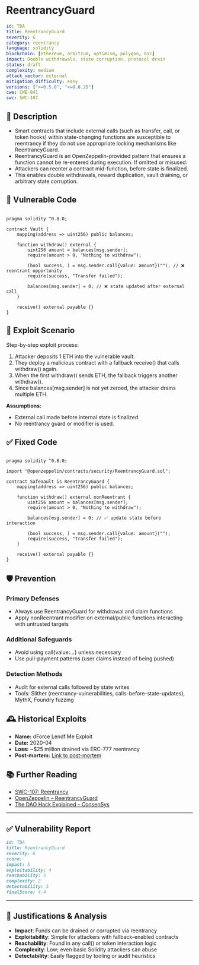 # ReentrancyGuard

```YAML
id: TBA
title: ReentrancyGuard 
severity: G
category: reentrancy
language: solidity
blockchain: [ethereum, arbitrum, optimism, polygon, bsc]
impact: Double withdrawals, state corruption, protocol drain
status: draft
complexity: medium
attack_vector: external
mitigation_difficulty: easy
versions: [">=0.5.0", "<=0.8.25"]
cwe: CWE-841
swc: SWC-107
```

## 📝 Description

- Smart contracts that include external calls (such as transfer, call, or token hooks) within state-changing functions are susceptible to reentrancy if they do not use appropriate locking mechanisms like ReentrancyGuard.
- ReentrancyGuard is an OpenZeppelin-provided pattern that ensures a function cannot be re-entered during execution. If omitted or misused:
- Attackers can reenter a contract mid-function, before state is finalized.
- This enables double withdrawals, reward duplication, vault draining, or arbitrary state corruption.

## 🚨 Vulnerable Code

```solidity

pragma solidity ^0.8.0;

contract Vault {
    mapping(address => uint256) public balances;

    function withdraw() external {
        uint256 amount = balances[msg.sender];
        require(amount > 0, "Nothing to withdraw");

        (bool success, ) = msg.sender.call{value: amount}(""); // ❌ reentrant opportunity
        require(success, "Transfer failed");

        balances[msg.sender] = 0; // ❌ state updated after external call
    }

    receive() external payable {}
}
```

## 🧪 Exploit Scenario

Step-by-step exploit process:

1. Attacker deposits 1 ETH into the vulnerable vault.
2. They deploy a malicious contract with a fallback receive() that calls withdraw() again.
3. When the first withdraw() sends ETH, the fallback triggers another withdraw().
4. Since balances[msg.sender] is not yet zeroed, the attacker drains multiple ETH.

**Assumptions:**

- External call made before internal state is finalized.
- No reentrancy guard or modifier is used.

## ✅ Fixed Code

```solidity

pragma solidity ^0.8.0;

import "@openzeppelin/contracts/security/ReentrancyGuard.sol";

contract SafeVault is ReentrancyGuard {
    mapping(address => uint256) public balances;

    function withdraw() external nonReentrant {
        uint256 amount = balances[msg.sender];
        require(amount > 0, "Nothing to withdraw");

        balances[msg.sender] = 0; // ✅ update state before interaction

        (bool success, ) = msg.sender.call{value: amount}("");
        require(success, "Transfer failed");
    }

    receive() external payable {}
}
```

## 🛡️ Prevention

### Primary Defenses

- Always use ReentrancyGuard for withdrawal and claim functions
- Apply nonReentrant modifier on external/public functions interacting with untrusted targets

### Additional Safeguards

- Avoid using call{value:...} unless necessary
- Use pull-payment patterns (user claims instead of being pushed)

### Detection Methods

- Audit for external calls followed by state writes
- Tools: Slither (reentrancy-vulnerabilities, calls-before-state-updates), MythX, Foundry fuzzing

## 🕰️ Historical Exploits

- **Name:** dForce Lendf.Me Exploit 
- **Date:** 2020-04 
- **Loss:** ~$25 million drained via ERC-777 reentrancy
- **Post-mortem:** [Link to post-mortem](https://dforce.network/blog/post-mortem-analysis-of-lendfme-incident)
  
## 📚 Further Reading

- [SWC-107: Reentrancy](https://swcregistry.io/docs/SWC-107/)
- [OpenZeppelin – ReentrancyGuard](https://docs.openzeppelin.com/contracts/4.x/api/security#ReentrancyGuard) 
- [The DAO Hack Explained – ConsenSys](https://media.consensys.net/the-dao-hack-explained-8abb40e12795)

--- 

## ✅ Vulnerability Report

```markdown
id: TBA
title: ReentrancyGuard 
severity: G
score:
impact: 5    
exploitability: 4 
reachability: 5  
complexity: 2    
detectability: 5  
finalScore: 4.4
```

---

## 📄 Justifications & Analysis

- **Impact**: Funds can be drained or corrupted via reentrancy
- **Exploitability**: Simple for attackers with fallback-enabled contracts
- **Reachability**: Found in any call() or token interaction logic
- **Complexity**: Low; even basic Solidity attackers can abuse
- **Detectability**: Easily flagged by tooling or audit heuristics